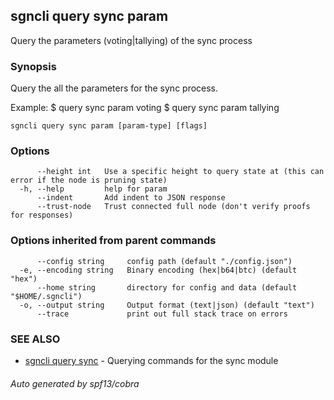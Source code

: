 ## sgncli query sync param

Query the parameters (voting|tallying) of the sync process

### Synopsis

Query the all the parameters for the sync process.

Example:
$ <appcli> query sync param voting
$ <appcli> query sync param tallying

```
sgncli query sync param [param-type] [flags]
```

### Options

```
      --height int   Use a specific height to query state at (this can error if the node is pruning state)
  -h, --help         help for param
      --indent       Add indent to JSON response
      --trust-node   Trust connected full node (don't verify proofs for responses)
```

### Options inherited from parent commands

```
      --config string     config path (default "./config.json")
  -e, --encoding string   Binary encoding (hex|b64|btc) (default "hex")
      --home string       directory for config and data (default "$HOME/.sgncli")
  -o, --output string     Output format (text|json) (default "text")
      --trace             print out full stack trace on errors
```

### SEE ALSO

* [sgncli query sync](sgncli_query_sync.md)	 - Querying commands for the sync module

###### Auto generated by spf13/cobra
